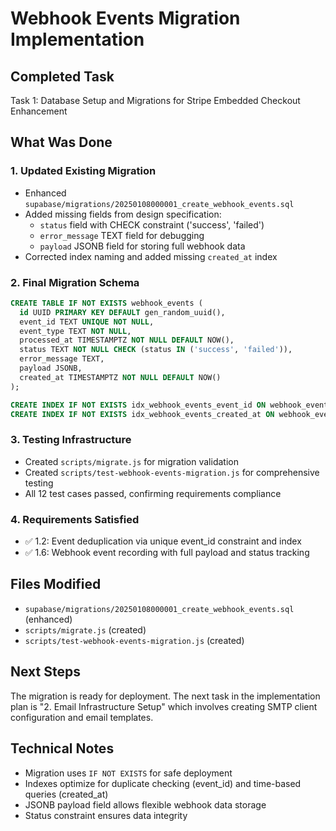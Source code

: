 # Webhook Events Migration Implementation

## Completed Task
Task 1: Database Setup and Migrations for Stripe Embedded Checkout Enhancement

## What Was Done

### 1. Updated Existing Migration
- Enhanced `supabase/migrations/20250108000001_create_webhook_events.sql`
- Added missing fields from design specification:
  - `status` field with CHECK constraint ('success', 'failed')
  - `error_message` TEXT field for debugging
  - `payload` JSONB field for storing full webhook data
- Corrected index naming and added missing `created_at` index

### 2. Final Migration Schema
```sql
CREATE TABLE IF NOT EXISTS webhook_events (
  id UUID PRIMARY KEY DEFAULT gen_random_uuid(),
  event_id TEXT UNIQUE NOT NULL,
  event_type TEXT NOT NULL,
  processed_at TIMESTAMPTZ NOT NULL DEFAULT NOW(),
  status TEXT NOT NULL CHECK (status IN ('success', 'failed')),
  error_message TEXT,
  payload JSONB,
  created_at TIMESTAMPTZ NOT NULL DEFAULT NOW()
);

CREATE INDEX IF NOT EXISTS idx_webhook_events_event_id ON webhook_events(event_id);
CREATE INDEX IF NOT EXISTS idx_webhook_events_created_at ON webhook_events(created_at);
```

### 3. Testing Infrastructure
- Created `scripts/migrate.js` for migration validation
- Created `scripts/test-webhook-events-migration.js` for comprehensive testing
- All 12 test cases passed, confirming requirements compliance

### 4. Requirements Satisfied
- ✅ 1.2: Event deduplication via unique event_id constraint and index
- ✅ 1.6: Webhook event recording with full payload and status tracking

## Files Modified
- `supabase/migrations/20250108000001_create_webhook_events.sql` (enhanced)
- `scripts/migrate.js` (created)
- `scripts/test-webhook-events-migration.js` (created)

## Next Steps
The migration is ready for deployment. The next task in the implementation plan is "2. Email Infrastructure Setup" which involves creating SMTP client configuration and email templates.

## Technical Notes
- Migration uses `IF NOT EXISTS` for safe deployment
- Indexes optimize for duplicate checking (event_id) and time-based queries (created_at)
- JSONB payload field allows flexible webhook data storage
- Status constraint ensures data integrity